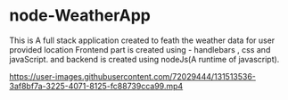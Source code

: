 # node-WeatherApp

This is A full stack application created to feath the weather data for user provided location
Frontend part is created using - handlebars , css and javaScript.
and backend is created using nodeJs(A runtime of javascript).

https://user-images.githubusercontent.com/72029444/131513536-3af8bf7a-3225-4071-8125-fc88739cca99.mp4
